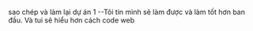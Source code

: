sao chép và làm lại dự án 1
--Tôi tin mình sẽ làm được và làm tốt hơn ban đầu. Và tui sẽ hiểu hơn cách code web
